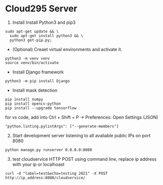 ﻿# Cloud295 Server
1. Install Install Python3 and pip3
```
sudo apt-get update && \
  sudo apt-get install python3 && \
  python3 get-pip.py;
```

   - (Optional) Creaet virtual environments and activate it.
```
python3 -m venv venv
source venv/bin/activate
```

- Install Django framework
```
python3 -m pip install Django
```
- Install mask detection 

```
pip install numpy
pip install opencv-python
pip install --upgrade tensorflow

```
for vs code, add into 
Ctrl + Shift + P -> Preferences: Open Settings (JSON)
```
"python.linting.pylintArgs": ["--generate-members"]
```

2. Start development server listening to all avaliable public IPs on port 8080

```
python manage.py runserver 0.0.0.0:8080
```


3. test cloudservice HTTP POST using command line, replace ip address with your ip or localhoast
```
curl -d "label=test&echo=testing 2021" -X POST http://ip_address:8080/cloudservice/
```
